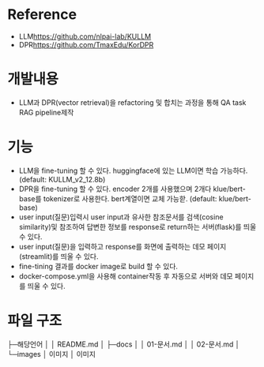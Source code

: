 # Reference

- LLM<https://github.com/nlpai-lab/KULLM>
- DPR<https://github.com/TmaxEdu/KorDPR>

# 개발내용

- LLM과 DPR(vector retrieval)을 refactoring 및 합치는 과정을 통해 QA task RAG pipeline제작

# 기능

- LLM을 fine-tuning 할 수 있다. huggingface에 있는 LLM이면 학습 가능하다.(default: KULLM_v2_12.8b)
- DPR을 fine-tuning 할 수 있다. encoder 2개를 사용했으며 2개다 klue/bert-base를 tokenizer로 사용한다. bert계열이면 교체 가능핟. (default: klue/bert-base)
- user input(질문)입력시 user input과 유사한 참조문서를 검색(cosine similarity)및 참조하여 답변한 정보를 response로 return하는 서버(flask)를 띄울 수 있다.
- user input(질문)을 입력하고 response를 화면에 출력하는 데모 페이지(streamlit)를 띄울 수 있다.
- fine-tining 결과를 docker image로 build 할 수 있다.
- docker-compose.yml을 사용해 container작동 후 자동으로 서버와 데모 페이지를 띄울 수 있다.

# 파일 구조

├─해당언어
│  │  README.md
│  ├─docs
│  │      01-문서.md
│  │      02-문서.md
│  └─images
│          이미지
│          이미지
